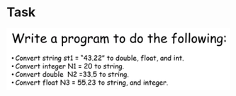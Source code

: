 # Task
![Task](https://github.com/GeorgeHanyMilad/Abu_Hadhoud-Tasks-With-CPP/blob/master/Lesson%20(30)%20Homework%20Solution/Images/Task.png?raw=true)

